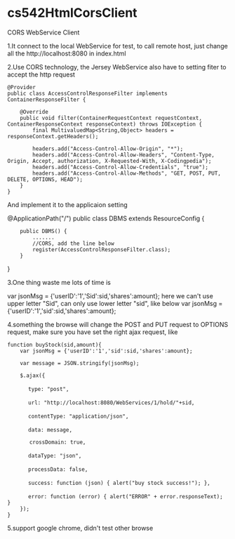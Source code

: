 cs542HtmlCorsClient
===================

CORS WebService Client

1.It connect to the local WebService for test, to call remote host, just change all the http://localhost:8080 in index.html

2.Use CORS technology, the Jersey WebService also have to setting fiter to accept the http request

```
@Provider
public class AccessControlResponseFilter implements ContainerResponseFilter {

    @Override
    public void filter(ContainerRequestContext requestContext, ContainerResponseContext responseContext) throws IOException {
        final MultivaluedMap<String,Object> headers = responseContext.getHeaders();

        headers.add("Access-Control-Allow-Origin", "*");
        headers.add("Access-Control-Allow-Headers", "Content-Type, Origin, Accept, authorization, X-Requested-With, X-Codingpedia");
        headers.add("Access-Control-Allow-Credentials", "true");
        headers.add("Access-Control-Allow-Methods", "GET, POST, PUT, DELETE, OPTIONS, HEAD");
    }
}
```

And implement it to the applicaion setting

@ApplicationPath("/")
public class DBMS extends ResourceConfig {

```
	public DBMS() {
		.......
		//CORS, add the line below
		register(AccessControlResponseFilter.class);
	}
```
}

3.One thing waste me lots of time is

   var jsonMsg = {'userID':'1','Sid':sid,'shares':amount}; 
   here we can't use upper letter "Sid", can only use lower letter "sid", like below
   var jsonMsg = {'userID':'1','sid':sid,'shares':amount}; 

4.something the browse will change the POST and PUT request to OPTIONS request, make sure you have set the right ajax request, like

```
function buyStock(sid,amount){
	var jsonMsg = {'userID':'1','sid':sid,'shares':amount}; 
	
	var message = JSON.stringify(jsonMsg);
	
	$.ajax({
	
　　　　type: "post",
    
　　　　url: "http://localhost:8080/WebServices/1/hold/"+sid,
    
　　　　contentType: "application/json",
    
　　　　data: message,
    
       crossDomain: true,
       
　　　　dataType: "json",
    
　　　　processData: false,
    
　　　　success: function (json) { alert("buy stock success!"); },
		
　　　　error: function (error) { alert("ERROR" + error.responseText); }
	});
}
```

5.support google chrome, didn't test other browse
